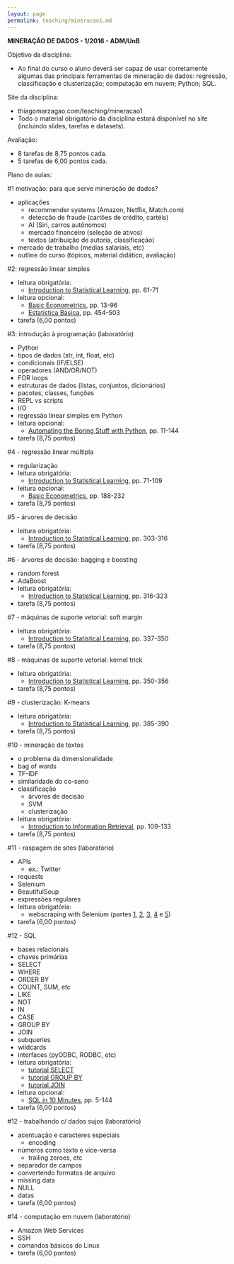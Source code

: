 ```yaml
---
layout: page
permalink: teaching/mineracao1.md
---
```


<strong>
MINERAÇÃO DE DADOS - 1/2016 - ADM/UnB
</strong>

Objetivo da disciplina:

- Ao final do curso o aluno deverá ser capaz de usar corretamente algumas das principais ferramentas de mineração de dados: regressão, classificação e clusterização; computação em nuvem; Python; SQL.

Site da disciplina:

- thiagomarzagao.com/teaching/mineracao1
- Todo o material obrigatório da disciplina estará disponível no site (incluindo slides, tarefas e datasets).

Avaliação:

- 8 tarefas de 8,75 pontos cada.
- 5 tarefas de 6,00 pontos cada.

Plano de aulas:

#1 motivação: para que serve mineração de dados?

- aplicações
    - recommender systems (Amazon, Netflix, Match.com)
    - detecção de fraude (cartões de crédito, cartéis)
    - AI (Siri, carros autônomos)
    - mercado financeiro (seleção de ativos)
    - textos (atribuição de autoria, classificação)
- mercado de trabalho (médias salariais, etc)
- outline do curso (tópicos, material didático, avaliação)

#2: regressão linear simples

- leitura obrigatória:
    - [Introduction to Statistical Learning](http://www-bcf.usc.edu/~gareth/ISL/ISLR%20Sixth%20Printing.pdf), pp. 61-71
- leitura opcional:
    - [Basic Econometrics](http://www.amazon.com/Basic-Econometrics-Damodar-Gujarati/dp/0073375772/ref=sr_1_1?ie=UTF8&qid=1448210562&sr=8-1&keywords=basic+econometrics), pp. 13-96
    - [Estatística Básica](http://www.livrariacultura.com.br/p/estatistica-basica-61737525), pp. 454-503
- tarefa (6,00 pontos)

#3: introdução à programação (laboratório)

- Python
- tipos de dados (str, int, float, etc)
- condicionais (IF/ELSE)
- operadores (AND/OR/NOT)
- FOR loops
- estruturas de dados (listas, conjuntos, dicionários)
- pacotes, classes, funções
- REPL vs scripts
- I/O
- regressão linear simples em Python
- leitura opcional:
    - [Automating the Boring Stuff with Python](http://www.amazon.com/Automate-Boring-Stuff-Python-Programming/dp/1593275994/ref=sr_1_2?ie=UTF8&qid=1448215811&sr=8-2&keywords=python), pp. 11-144
- tarefa (8,75 pontos)

#4 - regressão linear múltipla

- regularização
- leitura obrigatória:
    - [Introduction to Statistical Learning](http://www-bcf.usc.edu/~gareth/ISL/ISLR%20Sixth%20Printing.pdf), pp. 71-109
- leitura opcional:
    - [Basic Econometrics](http://www.amazon.com/Basic-Econometrics-Damodar-Gujarati/dp/0073375772/ref=sr_1_1?ie=UTF8&qid=1448210562&sr=8-1&keywords=basic+econometrics), pp. 188-232
- tarefa (8,75 pontos)

#5 - árvores de decisão

- leitura obrigatória:
    - [Introduction to Statistical Learning](http://www-bcf.usc.edu/~gareth/ISL/ISLR%20Sixth%20Printing.pdf), pp. 303-316
- tarefa (8,75 pontos)

#6 - árvores de decisão: bagging e boosting

- random forest
- AdaBoost
- leitura obrigatória:
    - [Introduction to Statistical Learning](http://www-bcf.usc.edu/~gareth/ISL/ISLR%20Sixth%20Printing.pdf), pp. 316-323
- tarefa (8,75 pontos)

#7 - máquinas de suporte vetorial: soft margin

- leitura obrigatória:
    - [Introduction to Statistical Learning](http://www-bcf.usc.edu/~gareth/ISL/ISLR%20Sixth%20Printing.pdf), pp. 337-350
- tarefa (8,75 pontos)

#8 - máquinas de suporte vetorial: kernel trick

- leitura obrigatória:
    - [Introduction to Statistical Learning](http://www-bcf.usc.edu/~gareth/ISL/ISLR%20Sixth%20Printing.pdf), pp. 350-356
- tarefa (8,75 pontos)

#9 - clusterização: K-means

- leitura obrigatória:
    - [Introduction to Statistical Learning](http://www-bcf.usc.edu/~gareth/ISL/ISLR%20Sixth%20Printing.pdf), pp. 385-390
- tarefa (8,75 pontos)

#10 - mineração de textos

- o problema da dimensionalidade
- bag of words
- TF-IDF
- similaridade do co-seno
- classificação
    - árvores de decisão
    - SVM
    - clusterização
- leitura obrigatória:
    - [Introduction to Information Retrieval](http://nlp.stanford.edu/IR-book/pdf/irbookonlinereading.pdf), pp. 109-133
- tarefa (8,75 pontos)

#11 - raspagem de sites (laboratório)

- APIs
    - ex.: Twitter
- requests
- Selenium
- BeautifulSoup
- expressões regulares
- leitura obrigatória:
    - webscraping with Selenium (partes [1](http://thiagomarzagao.com/2013/11/12/webscraping-with-selenium-part-1/), [2](http://thiagomarzagao.com/2013/11/14/webscraping-with-selenium-part-2/), [3](http://thiagomarzagao.com/2013/11/15/webscraping-with-selenium-part-3/), [4](http://thiagomarzagao.com/2013/11/16/webscraping-with-selenium-part-4/) e [5](http://thiagomarzagao.com/2013/11/17/webscraping-with-selenium-part-5/))
- tarefa (6,00 pontos)

#12 - SQL

- bases relacionais
- chaves primárias
- SELECT
- WHERE
- ORDER BY
- COUNT, SUM, etc
- LIKE
- NOT
- IN
- CASE
- GROUP BY
- JOIN
- subqueries
- wildcards
- interfaces (pyODBC, RODBC, etc)
- leitura obrigatória:
    - [tutorial SELECT](https://technet.microsoft.com/en-us/library/bb264565(v=sql.90).aspx)
    - [tutorial GROUP BY](http://www.w3schools.com/sql/sql_groupby.asp)
    - [tutorial JOIN](https://technet.microsoft.com/en-us/library/ms191517(v=sql.105).aspx)
- leitura opcional:
    - [SQL in 10 Minutes](http://www.amazon.com/Sams-Teach-Yourself-SQL-Minutes-ebook/dp/B009XDGF2C/ref=mt_kindle?_encoding=UTF8&me=), pp. 5-144
- tarefa (6,00 pontos)

#12 - trabalhando c/ dados sujos (laboratório)

- acentuação e caracteres especiais
    - encoding
- números como texto e vice-versa
    - trailing zeroes, etc
- separador de campos
- convertendo formatos de arquivo
- missing data
- NULL
- datas
- tarefa (6,00 pontos)

#14 - computação em nuvem (laboratório)

- Amazon Web Services
- SSH
- comandos básicos do Linux
- tarefa (6,00 pontos)